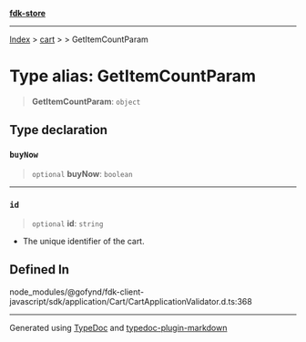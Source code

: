 [**fdk-store**](../../../README.md)
***

[Index](../../../API.md) > [cart](../../README.md) > [<internal>](../README.md) > GetItemCountParam

# Type alias: GetItemCountParam

> **GetItemCountParam**: `object`

## Type declaration

### `buyNow`

> `optional` **buyNow**: `boolean`

***

### `id`

> `optional` **id**: `string`

- The unique identifier of the cart.

## Defined In

node\_modules/@gofynd/fdk-client-javascript/sdk/application/Cart/CartApplicationValidator.d.ts:368

***
Generated using [TypeDoc](https://typedoc.org/) and [typedoc-plugin-markdown](https://www.npmjs.com/package/typedoc-plugin-markdown)
